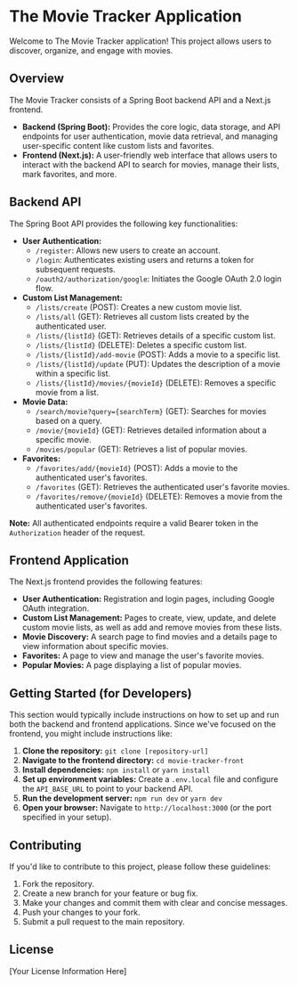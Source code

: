 
# The Movie Tracker Application

Welcome to The Movie Tracker application! This project allows users to discover, organize, and engage with movies.

## Overview

The Movie Tracker consists of a Spring Boot backend API and a Next.js frontend.

* **Backend (Spring Boot):** Provides the core logic, data storage, and API endpoints for user authentication, movie data retrieval, and managing user-specific content like custom lists and favorites.
* **Frontend (Next.js):** A user-friendly web interface that allows users to interact with the backend API to search for movies, manage their lists, mark favorites, and more.

## Backend API

The Spring Boot API provides the following key functionalities:

* **User Authentication:**
    * `/register`: Allows new users to create an account.
    * `/login`: Authenticates existing users and returns a token for subsequent requests.
    * `/oauth2/authorization/google`: Initiates the Google OAuth 2.0 login flow.
* **Custom List Management:**
    * `/lists/create` (POST): Creates a new custom movie list.
    * `/lists/all` (GET): Retrieves all custom lists created by the authenticated user.
    * `/lists/{listId}` (GET): Retrieves details of a specific custom list.
    * `/lists/{listId}` (DELETE): Deletes a specific custom list.
    * `/lists/{listId}/add-movie` (POST): Adds a movie to a specific list.
    * `/lists/{listId}/update` (PUT): Updates the description of a movie within a specific list.
    * `/lists/{listId}/movies/{movieId}` (DELETE): Removes a specific movie from a list.
* **Movie Data:**
    * `/search/movie?query={searchTerm}` (GET): Searches for movies based on a query.
    * `/movie/{movieId}` (GET): Retrieves detailed information about a specific movie.
    * `/movies/popular` (GET): Retrieves a list of popular movies.
* **Favorites:**
    * `/favorites/add/{movieId}` (POST): Adds a movie to the authenticated user's favorites.
    * `/favorites` (GET): Retrieves the authenticated user's favorite movies.
    * `/favorites/remove/{movieId}` (DELETE): Removes a movie from the authenticated user's favorites.

**Note:** All authenticated endpoints require a valid Bearer token in the `Authorization` header of the request.

## Frontend Application

The Next.js frontend provides the following features:

* **User Authentication:** Registration and login pages, including Google OAuth integration.
* **Custom List Management:** Pages to create, view, update, and delete custom movie lists, as well as add and remove movies from these lists.
* **Movie Discovery:** A search page to find movies and a details page to view information about specific movies.
* **Favorites:** A page to view and manage the user's favorite movies.
* **Popular Movies:** A page displaying a list of popular movies.

## Getting Started (for Developers)

This section would typically include instructions on how to set up and run both the backend and frontend applications. Since we've focused on the frontend, you might include instructions like:

1.  **Clone the repository:** `git clone [repository-url]`
2.  **Navigate to the frontend directory:** `cd movie-tracker-front`
3.  **Install dependencies:** `npm install` or `yarn install`
4.  **Set up environment variables:** Create a `.env.local` file and configure the `API_BASE_URL` to point to your backend API.
5.  **Run the development server:** `npm run dev` or `yarn dev`
6.  **Open your browser:** Navigate to `http://localhost:3000` (or the port specified in your setup).

## Contributing

If you'd like to contribute to this project, please follow these guidelines:

1.  Fork the repository.
2.  Create a new branch for your feature or bug fix.
3.  Make your changes and commit them with clear and concise messages.
4.  Push your changes to your fork.
5.  Submit a pull request to the main repository.

## License

[Your License Information Here]
